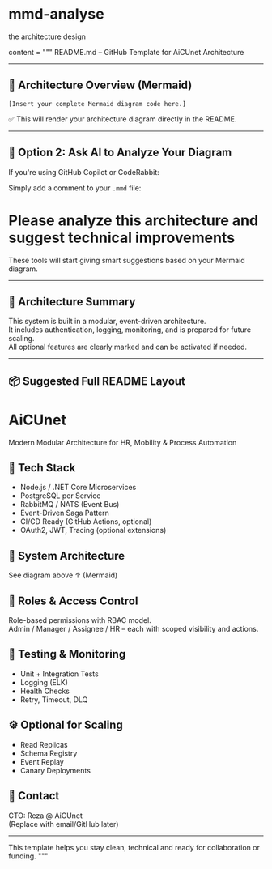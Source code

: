 # mmd-analyse
the architecture design

content = """
README.md – GitHub Template for AiCUnet Architecture

-----------------------------
🧠 Architecture Overview (Mermaid)
-----------------------------

```mermaid
[Insert your complete Mermaid diagram code here.]
```

✅ This will render your architecture diagram directly in the README.

-----------------------------
🤖 Option 2: Ask AI to Analyze Your Diagram
-----------------------------

If you're using GitHub Copilot or CodeRabbit:

Simply add a comment to your `.mmd` file:

# Please analyze this architecture and suggest technical improvements

These tools will start giving smart suggestions based on your Mermaid diagram.

-----------------------------
📝 Architecture Summary
-----------------------------

This system is built in a modular, event-driven architecture.  
It includes authentication, logging, monitoring, and is prepared for future scaling.  
All optional features are clearly marked and can be activated if needed.

-----------------------------
📦 Suggested Full README Layout
-----------------------------

# AiCUnet

Modern Modular Architecture for HR, Mobility & Process Automation

## 🚀 Tech Stack

- Node.js / .NET Core Microservices
- PostgreSQL per Service
- RabbitMQ / NATS (Event Bus)
- Event-Driven Saga Pattern
- CI/CD Ready (GitHub Actions, optional)
- OAuth2, JWT, Tracing (optional extensions)

## 📐 System Architecture

See diagram above ↑ (Mermaid)

## 🔐 Roles & Access Control

Role-based permissions with RBAC model.  
Admin / Manager / Assignee / HR – each with scoped visibility and actions.

## 🧪 Testing & Monitoring

- Unit + Integration Tests
- Logging (ELK)
- Health Checks
- Retry, Timeout, DLQ

## ⚙️ Optional for Scaling

- Read Replicas
- Schema Registry
- Event Replay
- Canary Deployments

## 👤 Contact

CTO: Reza @ AiCUnet  
(Replace with email/GitHub later)

---

This template helps you stay clean, technical and ready for collaboration or funding.
"""
